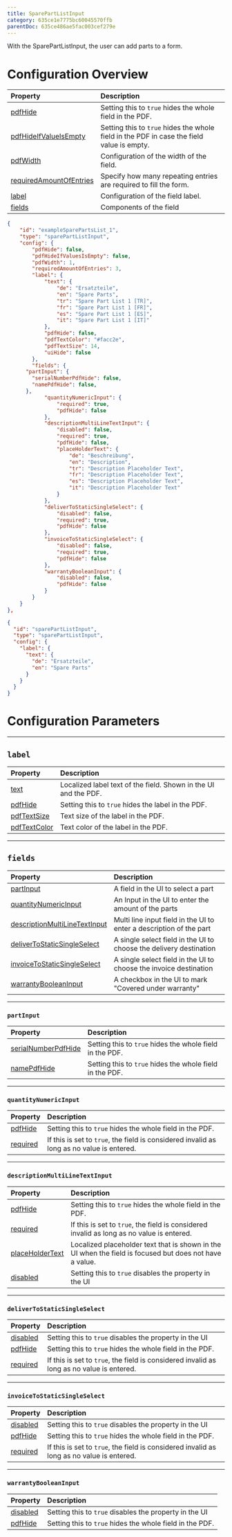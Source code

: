 ```yaml
---
title: SparePartListInput
category: 635ce1e7775bc60045570ffb
parentDoc: 635ce486ae5fac003cef279e
---
```


With the SparePartListInput, the user can add parts to a form.

# Configuration Overview

| Property                                                                    | Description                                                                               |
| :-------------------------------------------------------------------------- | :---------------------------------------------------------------------------------------- |
| [pdfHide](./24-general-properties/#pdfhide)                                 | Setting this to `true` hides the whole field in the PDF.                                  |
| [pdfHideIfValueIsEmpty](./24-general-properties/#pdfhideifvalueisempty)     | Setting this to `true` hides the whole field in the PDF in case the field value is empty. |
| [pdfWidth](./24-general-properties/#pdfwidth)                               | Configuration of the width of the field.                                                  |
| [requiredAmountOfEntries](./24-general-properties/#requiredamountofentries) | Specify how many repeating entries are required to fill the form.                         |
| [label](#label)                                                             | Configuration of the field label.                                                         |
| [fields](#fields)                                                           | Components of the field                                                                   |

```json (complete)
{
	"id": "exampleSparePartsList_1",
	"type": "sparePartListInput",
	"config": {
		"pdfHide": false,
		"pdfHideIfValuesIsEmpty": false,
		"pdfWidth": 1,
		"requiredAmountOfEntries": 3,
		"label": {
			"text": {
				"de": "Ersatzteile",
				"en": "Spare Parts",
				"tr": "Spare Part List 1 [TR]",
				"fr": "Spare Part List 1 [FR]",
				"es": "Spare Part List 1 [ES]",
				"it": "Spare Part List 1 [IT]"
			},
			"pdfHide": false,
			"pdfTextColor": "#facc2e",
			"pdfTextSize": 14,
			"uiHide": false
		},
		"fields": {
      "partInput": {
        "serialNumberPdfHide": false,
        "namePdfHide": false,
      },
			"quantityNumericInput": {
				"required": true,
				"pdfHide": false
			},
			"descriptionMultiLineTextInput": {
				"disabled": false,
				"required": true,
				"pdfHide": false,
				"placeHolderText": {
					"de": "Beschreibung",
					"en": "Description",
					"tr": "Description Placeholder Text",
					"fr": "Description Placeholder Text",
					"es": "Description Placeholder Text",
					"it": "Description Placeholder Text"
				}
			},
			"deliverToStaticSingleSelect": {
				"disabled": false,
				"required": true,
				"pdfHide": false
			},
			"invoiceToStaticSingleSelect": {
				"disabled": false,
				"required": true,
				"pdfHide": false
			},
			"warrantyBooleanInput": {
				"disabled": false,
				"pdfHide": false
			}
		}
	}
},
```

```json (minimal)
{
  "id": "sparePartListInput",
  "type": "sparePartListInput",
  "config": {
    "label": {
      "text": {
        "de": "Ersatzteile",
        "en": "Spare Parts"
      }
    }
  }
}
```

# Configuration Parameters

---

## `label`

| Property                                              | Description                                                     |
| :---------------------------------------------------- | :-------------------------------------------------------------- |
| [text](./24-general-properties/#text)                 | Localized label text of the field. Shown in the UI and the PDF. |
| [pdfHide](./24-general-properties/#pdfhide)           | Setting this to `true` hides the label in the PDF.              |
| [pdfTextSize](./24-general-properties/#pdftextsize)   | Text size of the label in the PDF.                              |
| [pdfTextColor](./24-general-properties/#pdftextcolor) | Text color of the label in the PDF.                             |

---

## `fields`

| Property                                                        | Description                                                         |
| :-------------------------------------------------------------- | :------------------------------------------------------------------ |
| [partInput](#partInput)                                         | A field in the UI to select a part                                  |
| [quantityNumericInput](#quantityNumericInput)                   | An Input in the UI to enter the amount of the parts                 |
| [descriptionMultiLineTextInput](#descriptionMultiLineTextInput) | Multi line input field in the UI to enter a description of the part |
| [deliverToStaticSingleSelect](#deliverToStaticSingleSelect)     | A single select field in the UI to choose the delivery destination  |
| [invoiceToStaticSingleSelect](#invoiceToStaticSingleSelect)     | A single select field in the UI to choose the invoice destination   |
| [warrantyBooleanInput](#warrantyBooleanInput)                   | A checkbox in the UI to mark "Covered under warranty"               |

---

### `partInput`

| Property                                                | Description                                              |
| :------------------------------------------------------ | :------------------------------------------------------- |
| [serialNumberPdfHide](./24-general-properties/#pdfhide) | Setting this to `true` hides the whole field in the PDF. |
| [namePdfHide](./24-general-properties/#required)        | Setting this to `true` hides the whole field in the PDF. |

---

### `quantityNumericInput`

| Property                                      | Description                                                                               |
| :-------------------------------------------- | :---------------------------------------------------------------------------------------- |
| [pdfHide](./24-general-properties/#pdfhide)   | Setting this to `true` hides the whole field in the PDF.                                  |
| [required](./24-general-properties/#required) | If this is set to `true`, the field is considered invalid as long as no value is entered. |

---

### `descriptionMultiLineTextInput`

| Property                                                    | Description                                                                                             |
| :---------------------------------------------------------- | :------------------------------------------------------------------------------------------------------ |
| [pdfHide](./24-general-properties/#pdfhide)                 | Setting this to `true` hides the whole field in the PDF.                                                |
| [required](./24-general-properties/#required)               | If this is set to `true`, the field is considered invalid as long as no value is entered.               |
| [placeHolderText](./24-general-properties/#placeholdertext) | Localized placeholder text that is shown in the UI when the field is focused but does not have a value. |
| [disabled](./24-general-properties/#disabled)               | Setting this to `true` disables the property in the UI                                                  |

---

### `deliverToStaticSingleSelect`

| Property                                      | Description                                                                               |
| :-------------------------------------------- | :---------------------------------------------------------------------------------------- |
| [disabled](./24-general-properties/#disabled) | Setting this to `true` disables the property in the UI                                    |
| [pdfHide](./24-general-properties/#pdfhide)   | Setting this to `true` hides the whole field in the PDF.                                  |
| [required](./24-general-properties/#required) | If this is set to `true`, the field is considered invalid as long as no value is entered. |

---

### `invoiceToStaticSingleSelect`

| Property                                      | Description                                                                               |
| :-------------------------------------------- | :---------------------------------------------------------------------------------------- |
| [disabled](./24-general-properties/#disabled) | Setting this to `true` disables the property in the UI                                    |
| [pdfHide](./24-general-properties/#pdfhide)   | Setting this to `true` hides the whole field in the PDF.                                  |
| [required](./24-general-properties/#required) | If this is set to `true`, the field is considered invalid as long as no value is entered. |

---

### `warrantyBooleanInput`

| Property                                      | Description                                              |
| :-------------------------------------------- | :------------------------------------------------------- |
| [disabled](./24-general-properties/#disabled) | Setting this to `true` disables the property in the UI   |
| [pdfHide](./24-general-properties/#pdfhide)   | Setting this to `true` hides the whole field in the PDF. |
